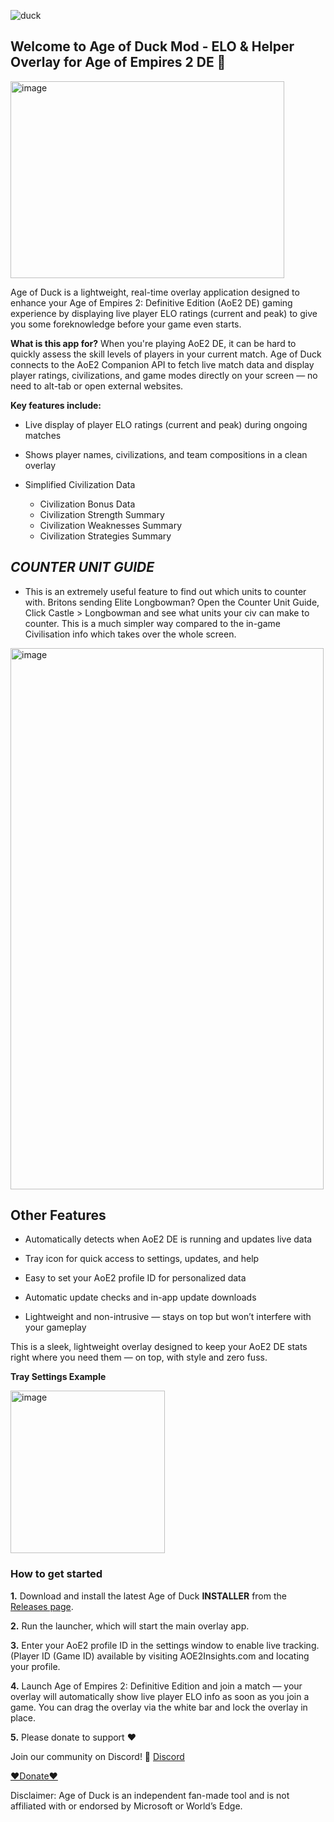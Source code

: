 
![duck](https://github.com/user-attachments/assets/a85eb7fe-c8e6-4409-8c44-4456b2344bce)

## Welcome to Age of Duck Mod - ELO & Helper Overlay for Age of Empires 2 DE 🎉

<img width="438" height="315" alt="image" src="https://github.com/user-attachments/assets/feeb2946-7e02-40ba-a1c1-2e7507245b74" />


Age of Duck is a lightweight, real-time overlay application designed to enhance your Age of Empires 2: Definitive Edition (AoE2 DE) gaming experience by displaying live player ELO ratings (current and peak) to give you some foreknowledge before your game even starts.

**What is this app for?**
When you're playing AoE2 DE, it can be hard to quickly assess the skill levels of players in your current match. Age of Duck connects to the AoE2 Companion API to fetch live match data and display player ratings, civilizations, and game modes directly on your screen — no need to alt-tab or open external websites.

**Key features include:**

- Live display of player ELO ratings (current and peak) during ongoing matches

- Shows player names, civilizations, and team compositions in a clean overlay

- Simplified Civilization Data
  - Civilization Bonus Data
  - Civilization Strength Summary
  - Civilization Weaknesses Summary
  - Civilization Strategies Summary
  

## ***COUNTER UNIT GUIDE***

- This is an extremely useful feature to find out which units to counter with. Britons sending Elite Longbowman? Open the Counter Unit Guide, Click Castle > Longbowman and see what units your civ can make to counter. This is a much simpler way compared to the in-game Civilisation info which takes over the whole screen.

<img width="501" height="866" alt="image" src="https://github.com/user-attachments/assets/bd55443c-f669-44c5-afd3-3811ec9ded4b" />



## **Other Features**

- Automatically detects when AoE2 DE is running and updates live data

- Tray icon for quick access to settings, updates, and help

- Easy to set your AoE2 profile ID for personalized data

- Automatic update checks and in-app update downloads

- Lightweight and non-intrusive — stays on top but won’t interfere with your gameplay

This is a sleek, lightweight overlay designed to keep your AoE2 DE stats right where you need them — on top, with style and zero fuss.

**Tray Settings Example**

<img width="247" height="260" alt="image" src="https://github.com/user-attachments/assets/efb029c7-b810-4838-a34f-08943fb2b1e3" />


### **How to get started**

**1.** Download and install the latest Age of Duck **INSTALLER** from the [Releases page](https://github.com/BubbleDuckz/AgeofDuck-ELO-Overlay-for-Age-of-Empires-2-DE/releases).

**2.** Run the launcher, which will start the main overlay app.

**3.** Enter your AoE2 profile ID in the settings window to enable live tracking. (Player ID (Game ID) available by visiting AOE2Insights.com and locating your profile.

**4.** Launch Age of Empires 2: Definitive Edition and join a match — your overlay will automatically show live player ELO info as soon as you join a game. You can drag the overlay via the white bar and lock the overlay in place. 

**5.** Please donate to support ❤️


Join our community on Discord! 💬 [Discord](https://discord.gg/hWsa7KS9nw)

[❤️Donate❤️](https://paypal.me/mywebdeveloper)

Disclaimer: 
Age of Duck is an independent fan-made tool and is not affiliated with or endorsed by Microsoft or World’s Edge.
